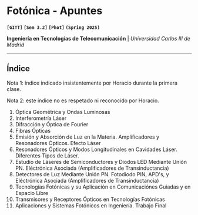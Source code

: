 # Fotónica - Apuntes
**`[GITT]` `[Sem 3.2]` `[Phot]` `(Spring 2025)`**

**Ingeniería en Tecnologías de Telecomunicación** | *Universidad Carlos III de Madrid*

---

## Índice

Nota 1: índice indicado insistentemente por Horacio durante la primera clase.

Nota 2: este índice no es respetado ni reconocido por Horacio.

1. Óptica Geométrica y Ondas Luminosas
2. Interferometría Láser
3. Difracción y Óptica de Fourier
4. Fibras Ópticas
5. Emisión y Absorción de Luz en la Materia. Amplificadores y Resonadores
   Ópticos. Efecto Láser
6. Resonadores Ópticos y Modos Longitudinales en Cavidades Láser.  Diferentes
   Tipos de Láser.
7. Estudio de Láseres de Semiconductores y Diodos LED Mediante Unión PN.
   Eléctrónica Asociada (Amplificadores de Transinductancia)
8. Detectores de Luz Mediante Unión PN. Fotodiodo PIN, APD's, y Eléctrónica
   Asociada (Amplificadores de Transinductancia)
9. Tecnologías Fotónicas y su Aplicación en Comunicaciónes Guiadas y en Espacio
   Libre
10. Transmisores y Receptores Ópticos en Tecnologías Fotónicas
11. Aplicaciones y Sistemas Fotónicos en Ingeniería. Trabajo Final
